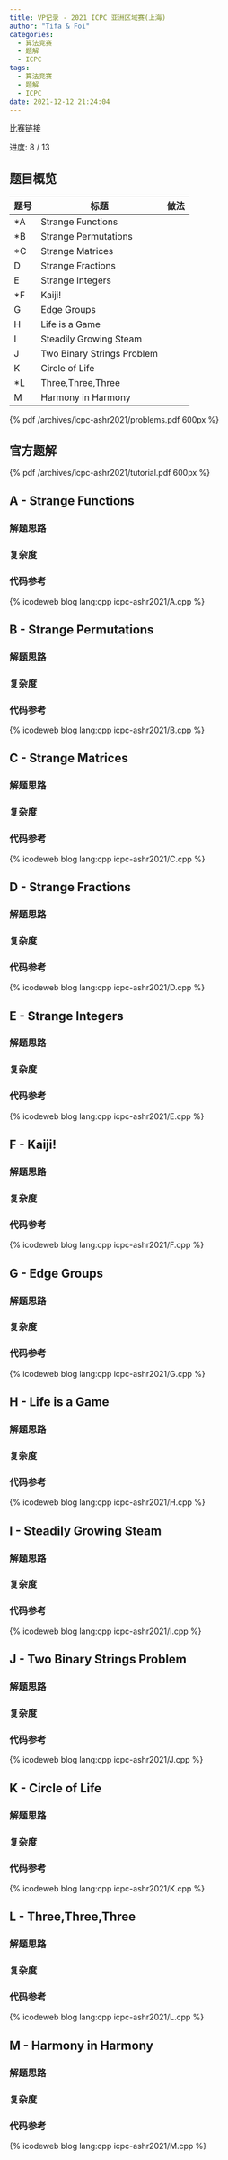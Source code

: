 ```yaml
---
title: VP记录 - 2021 ICPC 亚洲区域赛(上海)
author: "Tifa & Foi"
categories:
  - 算法竞赛
  - 题解
  - ICPC
tags:
  - 算法竞赛
  - 题解
  - ICPC
date: 2021-12-12 21:24:04
---
```


[比赛链接](https://codeforces.com/gym/103446)

进度: 8 / 13

<!-- more -->

## 题目概览

| 题号 | 标题                       | 做法 |
| ---- | -------------------------- | ---- |
| \*A  | Strange Functions          |      |
| \*B  | Strange Permutations       |      |
| \*C  | Strange Matrices           |      |
| D    | Strange Fractions          |      |
| E    | Strange Integers           |      |
| \*F  | Kaiji!                     |      |
| G    | Edge Groups                |      |
| H    | Life is a Game             |      |
| I    | Steadily Growing Steam     |      |
| J    | Two Binary Strings Problem |      |
| K    | Circle of Life             |      |
| \*L  | Three,Three,Three          |      |
| M    | Harmony in Harmony         |      |

{% pdf /archives/icpc-ashr2021/problems.pdf 600px %}

## 官方题解

{% pdf /archives/icpc-ashr2021/tutorial.pdf 600px %}

## A - Strange Functions

### 解题思路

### 复杂度

### 代码参考

{% icodeweb blog lang:cpp icpc-ashr2021/A.cpp %}

## B - Strange Permutations

### 解题思路

### 复杂度

### 代码参考

{% icodeweb blog lang:cpp icpc-ashr2021/B.cpp %}

## C - Strange Matrices

### 解题思路

### 复杂度

### 代码参考

{% icodeweb blog lang:cpp icpc-ashr2021/C.cpp %}

## D - Strange Fractions

### 解题思路

### 复杂度

### 代码参考

{% icodeweb blog lang:cpp icpc-ashr2021/D.cpp %}

## E - Strange Integers

### 解题思路

### 复杂度

### 代码参考

{% icodeweb blog lang:cpp icpc-ashr2021/E.cpp %}

## F - Kaiji!

### 解题思路

### 复杂度

### 代码参考

{% icodeweb blog lang:cpp icpc-ashr2021/F.cpp %}

## G - Edge Groups

### 解题思路

### 复杂度

### 代码参考

{% icodeweb blog lang:cpp icpc-ashr2021/G.cpp %}

## H - Life is a Game

### 解题思路

### 复杂度

### 代码参考

{% icodeweb blog lang:cpp icpc-ashr2021/H.cpp %}

## I - Steadily Growing Steam

### 解题思路

### 复杂度

### 代码参考

{% icodeweb blog lang:cpp icpc-ashr2021/I.cpp %}

## J - Two Binary Strings Problem

### 解题思路

### 复杂度

### 代码参考

{% icodeweb blog lang:cpp icpc-ashr2021/J.cpp %}

## K - Circle of Life

### 解题思路

### 复杂度

### 代码参考

{% icodeweb blog lang:cpp icpc-ashr2021/K.cpp %}

## L - Three,Three,Three

### 解题思路

### 复杂度

### 代码参考

{% icodeweb blog lang:cpp icpc-ashr2021/L.cpp %}

## M - Harmony in Harmony

### 解题思路

### 复杂度

### 代码参考

{% icodeweb blog lang:cpp icpc-ashr2021/M.cpp %}
